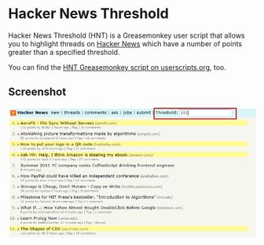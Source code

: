 # Hacker News Threshold

Hacker News Threshold (HNT) is a Greasemonkey user script that allows you to highlight threads on [Hacker News](http://news.ycombinator.com) which have a number of points greater than a specified threshold. 

You can find the [HNT Greasemonkey script on userscripts.org](http://www.userscripts.org/scripts/show/110318), too.

## Screenshot

<img src="https://raw.githubusercontent.com/giu/hacker-news-threshold/master/hacker-news-threshold.png" alt="Hacker News Threshold - Allows you to highlight threads which have a number of points greather than a specified threshold" title="Allows you to highlight threads which have a number of points greather than a specified threshold" />
